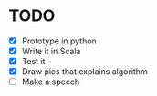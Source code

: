 # TODO
- [x] Prototype in python
- [x] Write it in Scala
- [x] Test it 
- [x] Draw pics that explains algorithm
- [ ] Make a speech
